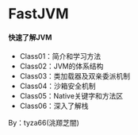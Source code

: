 # FastJVM
#### 快速了解JVM

- Class01：简介和学习方法
- Class02：JVM的体系结构
- Class03：类加载器及双亲委派机制
- Class04：沙箱安全机制
- Class05：Native关键字和方法区
- Class06：深入了解栈

By：tyza66(洮羱芝闇)